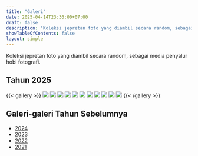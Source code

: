 ```yaml
---
title: "Galeri"
date: 2025-04-14T23:36:00+07:00
draft: false
description: "Koleksi jepretan foto yang diambil secara random, sebagai media penyalur hobi fotografi."
showTableOfContents: false
layout: simple
---
```


Koleksi jepretan foto yang diambil secara random, sebagai media penyalur
hobi fotografi.

## Tahun 2025
{{< gallery >}}
<img src="./2025/WhatsApp Image 2025-04-04 at 09.36.11.jpeg" class="grid-w50 md:grid-w33 xl:grid-w25" />
<img src="./2025/WhatsApp Image 2025-04-04 at 09.36.12.jpeg" class="grid-w50 md:grid-w33 xl:grid-w25" />
<img src="./2025/WhatsApp Image 2025-04-04 at 09.36.13.jpeg" class="grid-w50 md:grid-w33 xl:grid-w25" />
<img src="./2025/WhatsApp Image 2025-04-04 at 09.36.14.jpeg" class="grid-w50 md:grid-w33 xl:grid-w25" />
<img src="./2025/WhatsApp Image 2025-04-04 at 09.36.15 (1).jpeg" class="grid-w50 md:grid-w33 xl:grid-w25" />
<img src="./2025/WhatsApp Image 2025-04-04 at 09.36.15.jpeg" class="grid-w50 md:grid-w33 xl:grid-w25" />
<img src="./2025/WhatsApp Image 2025-04-04 at 09.36.16 (1).jpeg" class="grid-w50 md:grid-w33 xl:grid-w25" />
<img src="./2025/WhatsApp Image 2025-04-04 at 09.36.16 (2).jpeg" class="grid-w50 md:grid-w33 xl:grid-w25" />
<img src="./2025/WhatsApp Image 2025-04-04 at 09.36.16.jpeg" class="grid-w50 md:grid-w33 xl:grid-w25" />
<img src="./2025/WhatsApp Image 2025-04-14 at 22.14.20 (1).jpeg" class="grid-w50 md:grid-w33 xl:grid-w25" />
<img src="./2025/WhatsApp Image 2025-04-14 at 22.14.20.jpeg" class="grid-w50 md:grid-w33 xl:grid-w25" />
{{< /gallery >}}


## Galeri-galeri Tahun Sebelumnya

- [2024](./2024/)
- [2023](./2023/)
- [2022](./2022/)
- [2021](./2021/)
